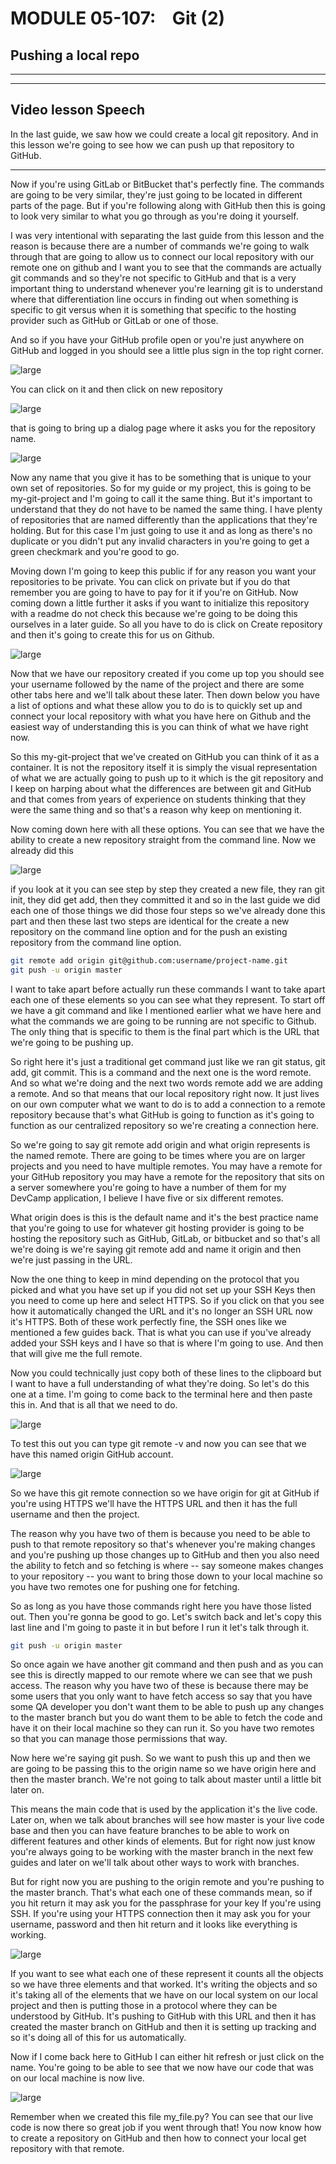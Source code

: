 # MODULE 05-107:    Git (2)

Pushing a local repo
---

---

****

## Video lesson Speech

In the last guide, we saw how we could create a local git repository. 
And in this lesson we're going to see how we can push up that repository
 to GitHub.

****

Now if you're using GitLab or BitBucket that's perfectly fine. The commands are going to be very similar, they're just going to be located in different parts of the page. But if you're following along with GitHub then this is going to look very similar to what you go through as you're doing it yourself. 

I was very intentional with separating the last guide from this lesson and the reason is because there are a number of commands we're going to walk through that are going to allow us to connect our local repository with our remote one on github and I want you to see that the commands are actually git commands and so they're not specific to GitHub and that is a very important thing to understand whenever you're learning git is to understand where that differentiation line occurs in finding out when something is specific to git versus when it is something that specific to the hosting provider such as GitHub or GitLab or one of those. 

And so if you have your GitHub profile open or you're just anywhere on GitHub and logged in you should see a little plus sign in the top right corner.

![large](./05-107_IMG1.png)

You can click on it and then click on new repository 

![large](./05-107_IMG2.png)

that is going to bring up a dialog page where it asks you for the repository name. 

![large](./05-107_IMG3.png)

Now any name that you give it has to be something that is unique to your own set of repositories. So for my guide or my project, this is going to be my-git-project and I'm going to call it the same thing. But it's important to understand that they do not have to be named the same thing. I have plenty of repositories that are named differently than the applications that they're holding. But for this case I'm just going to use it and as long as there's no duplicate or you didn't put any invalid characters in you're going to get a green checkmark and you're good to go. 

Moving down I'm going to keep this public if for any reason you want your repositories to be private. You can click on private but if you do that remember you are going to have to pay for it if you're on GitHub. Now coming down a little further it asks if you want to initialize this repository with a readme do not check this because we're going to be doing this ourselves in a later guide. So all you have to do is click on Create repository and then it's going to create this for us on Github. 

![large](./05-107_IMG4.png)

Now that we have our repository created if you come up top you should see your username followed by the name of the project and there are some other tabs here and we'll talk about these later. Then down below you have a list of options and what these allow you to do is to quickly set up and connect your local repository with what you have here on Github and the easiest way of understanding this is you can think of what we have right now. 

So this my-git-project that we've created on GitHub you can think of it as a container. It is not the repository itself it is simply the visual representation of what we are actually going to push up to it which is the git repository and I keep on harping about what the differences are between git and GitHub and that comes from years of experience on students thinking that they were the same thing and so that's a reason why keep on mentioning it. 

Now coming down here with all these options. You can see that we have the ability to create a new repository straight from the command line. Now we already did this 

![large](./05-107_IMG5.png)

if you look at it you can see step by step they created a new file, they ran git init, they did get add, then they committed it and so in the last guide we did each one of those things we did those four steps so we've already done this part and then these last two steps are identical for the create a new repository on the command line option and for the push an existing repository from the command line option. 

```bash
git remote add origin git@github.com:username/project-name.git
git push -u origin master
```

I want to take apart before actually run these commands I want to take apart each one of these elements so you can see what they represent. To start off we have a git command and like I mentioned earlier what we have here and what the commands we are going to be running are not specific to Github. The only thing that is specific to them is the final part which is the URL that we're going to be pushing up. 

So right here it's just a traditional get command just like we ran git status, git add, git commit. This is a command and the next one is the word remote. And so what we're doing and the next two words remote add we are adding a remote. And so that means that our local repository right now. It just lives on our own computer what we want to do is to add a connection to a remote repository because that's what GitHub is going to function as it's going to function as our centralized repository so we're creating a connection here. 

So we're going to say git remote add origin and what origin represents is the named remote. There are going to be times where you are on larger projects and you need to have multiple remotes. You may have a remote for your GitHub repository you may have a remote for the repository that sits on a server somewhere you're going to have a number of them for my DevCamp application, I believe I have five or six different remotes. 

What origin does is this is the default name and it's the best practice name that you're going to use for whatever git hosting provider is going to be hosting the repository such as GitHub, GitLab, or bitbucket and so that's all we're doing is we're saying git remote add and name it origin and then we're just passing in the URL. 

Now the one thing to keep in mind depending on the protocol that you picked and what you have set up if you did not set up your SSH Keys then you need to come up here and select HTTPS. So if you click on that you see how it automatically changed the URL and it's no longer an SSH URL now it's HTTPS. Both of these work perfectly fine, the SSH ones like we mentioned a few guides back. That is what you can use if you've already added your SSH keys and I have so that is where I'm going to use. And then that will give me the full remote. 

Now you could technically just copy both of these lines to the clipboard but I want to have a full understanding of what they're doing. So let's do this one at a time. I'm going to come back to the terminal here and then paste this in. And that is all that we need to do. 

![large](./05-107_IMG6.png)

To test this out you can type git remote -v and now you can see that we have this named origin GitHub account. 

![large](./05-107_IMG7.png)

So we have this git remote connection so we have origin for git at GitHub if you're using HTTPS we'll have the HTTPS URL and then it has the full username and then the project.

The reason why you have two of them is because you need to be able to push to that remote repository so that's whenever you're making changes and you're pushing up those changes up to GitHub and then you also need the ability to fetch and so fetching is where -- say someone makes changes to your repository -- you want to bring those down to your local machine so you have two remotes one for pushing one for fetching.

So as long as you have those commands right here you have those listed out. Then you're gonna be good to go. Let's switch back and let's copy this last line and I'm going to paste it in but before I run it let's talk through it.

```bash
git push -u origin master
```

So once again we have another git command and then push and as you can see this is directly mapped to our remote where we can see that we push access. The reason why you have two of these is because there may be some users that you only want to have fetch access so say that you have some QA developer you don't want them to be able to push up any changes to the master branch but you do want them to be able to fetch the code and have it on their local machine so they can run it. So you have two remotes so that you can manage those permissions that way. 

Now here we're saying git push. So we want to push this up and then we are going to be passing this to the origin name so we have origin here and then the master branch. We're not going to talk about master until a little bit later on.

This means the main code that is used by the application it's the live code. Later on, when we talk about branches will see how master is your live code base and then you can have feature branches to be able to work on different features and other kinds of elements. But for right now just know you're always going to be working with the master branch in the next few guides and later on we'll talk about other ways to work with branches. 

But for right now you are pushing to the origin remote and you're pushing to the master branch. That's what each one of these commands mean, so if you hit return it may ask you for the passphrase for your key If you're using SSH. If you're using your HTTPS connection then it may ask you for your username, password and then hit return and it looks like everything is working. 

![large](./05-107_IMG8.png)

If you want to see what each one of these represent it counts all the objects so we have three elements and that worked. It's writing the objects and so it's taking all of the elements that we have on our local system on our local project and then is putting those in a protocol where they can be understood by GitHub. It's pushing to GitHub with this URL and then it has created the master branch on GitHub and then it is setting up tracking and so it's doing all of this for us automatically. 

Now if I come back here to GitHub I can either hit refresh or just click on the name. You're going to be able to see that we now have our code that was on our local machine is now live. 

![large](./05-107_IMG9.png)

Remember when we created this file my_file.py? You can see that our live code is now there so great job if you went through that! You now know how to create a repository on GitHub and then how to connect your local get repository with that remote.
